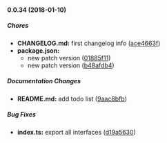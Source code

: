 #### 0.0.34 (2018-01-10)

##### Chores

* **CHANGELOG.md:**  first changelog info ([ace4663f](https://github.com/splincodewd/client-logger/commit/ace4663f23a48c84267dc5a870bbfefe759a01d2))
* **package.json:**
  *  new patch version ([01885f11](https://github.com/splincodewd/client-logger/commit/01885f110671b59c8674d1e0b10c579e9b5652ff))
  *  new patch version ([b48afdb4](https://github.com/splincodewd/client-logger/commit/b48afdb495a4fe1f07c8c7bd2a3448f6246dd32c))

##### Documentation Changes

* **README.md:**  add todo list ([9aac8bfb](https://github.com/splincodewd/client-logger/commit/9aac8bfbba7d4a5c2cf71890effbf6fdc029c061))

##### Bug Fixes

* **index.ts:**  export all interfaces ([d19a5630](https://github.com/splincodewd/client-logger/commit/d19a56303aa444c33e92d6d636003135297c5968))


